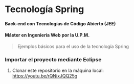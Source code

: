 # Tecnología Spring
#### Back-end con Tecnologías de Código Abierto (JEE)
#### Máster en Ingeniería Web por la U.P.M.

> Ejemplos básicos para el uso de la tecnología Spring

### Importar el proyecto mediante Eclipse
1. Clonar este repositorio en la máquina local: https://youtu.be/rQNixJQQ25g
